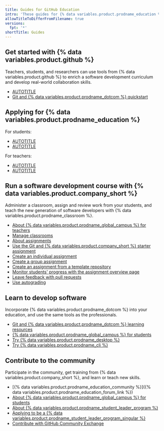 ```yaml
---
title: Guides for GitHub Education
intro: 'These guides for {% data variables.product.prodname_education %} help you teach and learn both {% data variables.product.github %} and software development.'
allowTitleToDifferFromFilename: true
versions:
  fpt: '*'
shortTitle: Guides
---
```


## Get started with {% data variables.product.github %}

Teachers, students, and researchers can use tools from {% data variables.product.github %} to enrich a software development curriculum and develop real-world collaboration skills.

* [AUTOTITLE](/get-started/start-your-journey/creating-an-account-on-github)
* [Git and {% data variables.product.prodname_dotcom %} quickstart](/get-started/start-your-journey)

## Applying for {% data variables.product.prodname_education %}

For students:

* [AUTOTITLE](/education/explore-the-benefits-of-teaching-and-learning-with-github-education/github-education-for-students/about-github-education-for-students)
* [AUTOTITLE](/education/explore-the-benefits-of-teaching-and-learning-with-github-education/github-education-for-students/apply-to-github-education-as-a-student)

For teachers:

* [AUTOTITLE](/education/explore-the-benefits-of-teaching-and-learning-with-github-education/github-education-for-teachers/about-github-education-for-teachers)
* [AUTOTITLE](/education/explore-the-benefits-of-teaching-and-learning-with-github-education/github-education-for-teachers/apply-to-github-education-as-a-teacher)

## Run a software development course with {% data variables.product.company_short %}

Administer a classroom, assign and review work from your students, and teach the new generation of software developers with {% data variables.product.prodname_classroom %}.

* [About {% data variables.product.prodname_global_campus %} for teachers](/education/explore-the-benefits-of-teaching-and-learning-with-github-education/github-education-for-teachers/about-github-education-for-teachers)
* [Manage classrooms](/education/manage-coursework-with-github-classroom/teach-with-github-classroom/manage-classrooms)
* [About assignments](/education/manage-coursework-with-github-classroom/teach-with-github-classroom/about-assignments)
* [Use the Git and {% data variables.product.company_short %} starter assignment](/education/manage-coursework-with-github-classroom/teach-with-github-classroom/use-the-git-and-github-starter-assignment)
* [Create an individual assignment](/education/manage-coursework-with-github-classroom/teach-with-github-classroom/create-an-individual-assignment)
* [Create a group assignment](/education/manage-coursework-with-github-classroom/teach-with-github-classroom/create-a-group-assignment)
* [Create an assignment from a template repository](/education/manage-coursework-with-github-classroom/teach-with-github-classroom/create-an-assignment-from-a-template-repository)
* [Monitor students' progress with the assignment overview page](/education/manage-coursework-with-github-classroom/teach-with-github-classroom/monitor-students-progress-with-the-assignment-overview-page)
* [Leave feedback with pull requests](/education/manage-coursework-with-github-classroom/teach-with-github-classroom/leave-feedback-with-pull-requests)
* [Use autograding](/education/manage-coursework-with-github-classroom/teach-with-github-classroom/use-autograding)

## Learn to develop software

Incorporate {% data variables.product.prodname_dotcom %} into your education, and use the same tools as the professionals.

* [Git and {% data variables.product.prodname_dotcom %} learning resources](/get-started/start-your-journey/git-and-github-learning-resources)
* [{% data variables.product.prodname_global_campus %} for students](/education/explore-the-benefits-of-teaching-and-learning-with-github-education/github-education-for-students)
* [Try {% data variables.product.prodname_desktop %}](/desktop)
* [Try {% data variables.product.prodname_cli %}](/github-cli/github-cli/about-github-cli)

## Contribute to the community

Participate in the community, get training from {% data variables.product.company_short %}, and learn or teach new skills.

* [{% data variables.product.prodname_education_community %}]({% data variables.product.prodname_education_forum_link %})
* [About {% data variables.product.prodname_global_campus %} for students](/education/explore-the-benefits-of-teaching-and-learning-with-github-education/github-education-for-students/about-github-education-for-students)
* [About {% data variables.product.prodname_student_leader_program %}](/education/explore-the-benefits-of-teaching-and-learning-with-github-education/use-github-at-your-educational-institution/about-github-campus-experts)
* [Applying to be a {% data variables.product.prodname_student_leader_program_singular %}](/education/explore-the-benefits-of-teaching-and-learning-with-github-education/use-github-at-your-educational-institution/applying-to-be-a-github-campus-expert)
* [Contribute with GitHub Community Exchange](/education/contribute-with-github-community-exchange)
